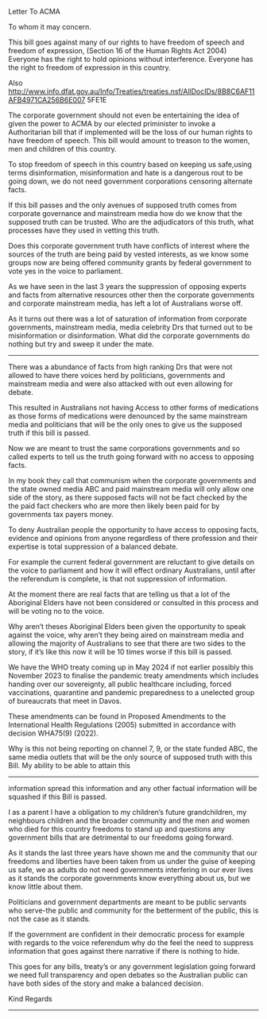 Letter To ACMA

To whom it may concern.

This bill goes against many of our rights to have freedom of speech and freedom of expression,
(Section 16 of the Human Rights Act 2004) Everyone has the right to hold opinions without
interference. Everyone has the right to freedom of expression in this country.

Also
http://www.info.dfat.gov.au/Info/Treaties/treaties.nsf/AllDocIDs/8B8C6AF11AFB4971CA256B6E007
5FE1E

The corporate government should not even be entertaining the idea of given the power to ACMA
by our elected priminister to invoke a Authoritarian bill that if implemented will be the loss of our
human rights to have freedom of speech. This bill would amount to treason to the women, men and
children of this country.

To stop freedom of speech in this country based on keeping us safe,using terms disinformation,
misinformation and hate is a dangerous rout to be going down, we do not need government
corporations censoring alternate facts.

If this bill passes and the only avenues of supposed truth comes from corporate governance and
mainstream media how do we know that the supposed truth can be trusted. Who are the
adjudicators of this truth, what processes have they used in vetting this truth.

Does this corporate government truth have conflicts of interest where the sources of the truth are
being paid by vested interests, as we know some groups now are being offered community grants by
federal government to vote yes in the voice to parliament.

As we have seen in the last 3 years the suppression of opposing experts and facts from alternative
resources other then the corporate governments and corporate mainstream media, has left a lot of
Australians worse off.

As it turns out there was a lot of saturation of information from corporate governments, mainstream
media, media celebrity Drs that turned out to be misinformation or disinformation. What did the
corporate governments do nothing but try and sweep it under the mate.


-----

There was a abundance of facts from high ranking Drs that were not allowed to have there voices
herd by politicians, governments and mainstream media and were also attacked with out even
allowing for debate.

This resulted in Australians not having Access to other forms of medications as those forms of
medications were denounced by the same mainstream media and politicians that will be the only
ones to give us the supposed truth if this bill is passed.

Now we are meant to trust the same corporations governments and so called experts to tell us the
truth going forward with no access to opposing facts.

In my book they call that communism when the corporate governments and the state owned media
ABC and paid mainstream media will only allow one side of the story, as there supposed facts will
not be fact checked by the the paid fact checkers who are more then likely been paid for by
governments tax payers money.

To deny Australian people the opportunity to have access to opposing facts, evidence and opinions
from anyone regardless of there profession and their expertise is total suppression of a balanced
debate.

For example the current federal government are reluctant to give details on the voice to parliament
and how it will effect ordinary Australians, until after the referendum is complete, is that not
suppression of information.

At the moment there are real facts that are telling us that a lot of the Aboriginal Elders have not
been considered or consulted in this process and will be voting no to the voice.

Why aren’t theses Aboriginal Elders been given the opportunity to speak against the voice, why
aren’t they being aired on mainstream media and allowing the majority of Australians to see that
there are two sides to the story, if it’s like this now it will be 10 times worse if this bill is passed.

We have the WHO treaty coming up in May 2024 if not earlier possibly this November 2023 to
finalise the pandemic treaty amendments which includes handing over our sovereignty, all public
healthcare including, forced vaccinations, quarantine and pandemic preparedness to a unelected
group of bureaucrats that meet in Davos.

These amendments can be found in Proposed Amendments to the International Health Regulations
(2005) submitted in accordance with decision WHA75(9) (2022).

Why is this not being reporting on channel 7, 9, or the state funded ABC, the same media outlets
that will be the only source of supposed truth with this Bill. My ability to be able to attain this


-----

information spread this information and any other factual information will be squashed if this Bill is
passed.

I as a parent I have a obligation to my children’s future grandchildren, my neighbours children and
the broader community and the men and women who died for this country freedoms to stand up
and questions any government bills that are detrimental to our freedoms going forward.

As it stands the last three years have shown me and the community that our freedoms and liberties
have been taken from us under the guise of keeping us safe, we as adults do not need governments
interfering in our ever lives as it stands the corporate governments know everything about us, but
we know little about them.

Politicians and government departments are meant to be public servants who serve-the public and
community for the betterment of the public, this is not the case as it stands.

If the government are confident in their democratic process for example with regards to the voice
referendum why do the feel the need to suppress information that goes against there narrative if
there is nothing to hide.

This goes for any bills, treaty’s or any government legislation going forward we need full
transparency and open debates so the Australian public can have both sides of the story and make a
balanced decision.

Kind Regards


-----

